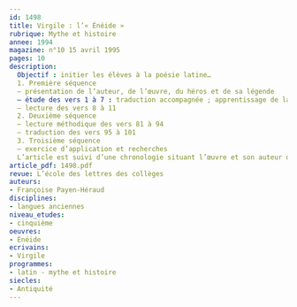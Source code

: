```yaml
---
id: 1498
title: Virgile : l’« Énéide »
rubrique: Mythe et histoire
annee: 1994
magazine: n°10 15 avril 1995
pages: 10
description: 
  Objectif : initier les élèves à la poésie latine…
  1. Première séquence
  – présentation de l’auteur, de l’œuvre, du héros et de sa légende
  – étude des vers 1 à 7 : traduction accompagnée ; apprentissage de la scansion
  – lecture des vers 8 à 11
  2. Deuxième séquence
  – lecture méthodique des vers 81 à 94
  – traduction des vers 95 à 101
  3. Troisième séquence
  – exercice d’application et recherches
  L’article est suivi d’une chronologie situant l’œuvre et son auteur dans l’histoire, ainsi que des extraits étudiés.
article_pdf: 1498.pdf
revue: L’école des lettres des collèges
auteurs:
- Françoise Payen-Héraud
disciplines:
- langues anciennes
niveau_etudes:
- cinquième
oeuvres:
- Énéide
ecrivains:
- Virgile
programmes:
- latin - mythe et histoire
siecles:
- Antiquité
---
```

